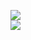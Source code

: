 <img src="https://yt3.ggpht.com/FYX3XhtIpgytSzw3ddK82Hn-Arl6tNTp3xAqaYWKTadC14LSBeFaiCGPtV_yBbSoMKvdpTJXSYA=w1060-fcrop64=1,00005a57ffffa5a8-k-c0xffffffff-no-nd-rj"
     style="min-width: 600px"
     />
<img src="https://avatars.githubusercontent.com/u/80574134?v=4" />
